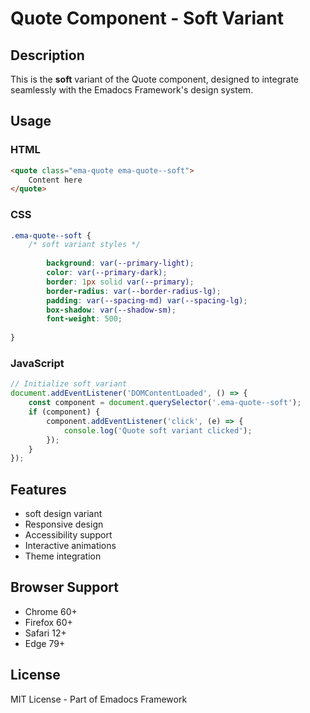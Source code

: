 # Quote Component - Soft Variant

## Description
This is the **soft** variant of the Quote component, designed to integrate seamlessly with the Emadocs Framework's design system.

## Usage

### HTML
```html
<quote class="ema-quote ema-quote--soft">
    Content here
</quote>
```

### CSS
```css
.ema-quote--soft {
    /* soft variant styles */
    
        background: var(--primary-light);
        color: var(--primary-dark);
        border: 1px solid var(--primary);
        border-radius: var(--border-radius-lg);
        padding: var(--spacing-md) var(--spacing-lg);
        box-shadow: var(--shadow-sm);
        font-weight: 500;
    
}
```

### JavaScript
```javascript
// Initialize soft variant
document.addEventListener('DOMContentLoaded', () => {
    const component = document.querySelector('.ema-quote--soft');
    if (component) {
        component.addEventListener('click', (e) => {
            console.log('Quote soft variant clicked');
        });
    }
});
```

## Features
- soft design variant
- Responsive design
- Accessibility support
- Interactive animations
- Theme integration

## Browser Support
- Chrome 60+
- Firefox 60+
- Safari 12+
- Edge 79+

## License
MIT License - Part of Emadocs Framework
